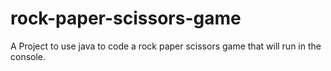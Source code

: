 # rock-paper-scissors-game
A Project to use java to code a rock paper scissors game that will run in the console.
